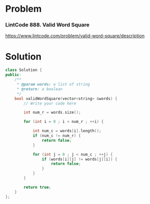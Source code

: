 
# Problem
### LintCode 888. Valid Word Square
https://www.lintcode.com/problem/valid-word-square/description

# Solution
```c++
class Solution {
public:
    /**
     * @param words: a list of string
     * @return: a boolean
     */
    bool validWordSquare(vector<string> &words) {
        // Write your code here

        int num_r = words.size();

        for (int i = 0 ; i < num_r ; ++i) {

            int num_c = words[i].length();
            if (num_c != num_r) {
                return false;
            }

            for (int j = 0 ; j < num_c ; ++j) {
                if (words[i][j] != words[j][i]) {
                    return false;
                }
            }
        }

        return true;
    }
};
```